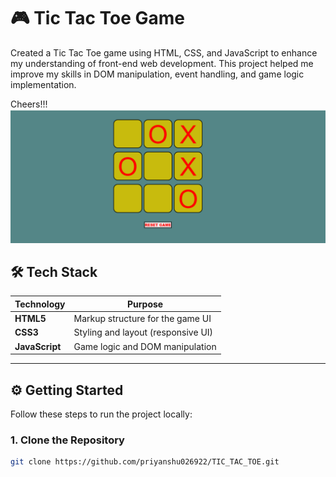 # 🎮 Tic Tac Toe Game
Created a Tic Tac Toe game using HTML, CSS, and JavaScript to enhance my understanding of front-end web development. This project helped me improve my skills in DOM manipulation, event handling, and game logic implementation.

Cheers!!!
![Banner](Screenshot%202025-07-14%20001942.png)


## 🛠 Tech Stack

| Technology   | Purpose                           |
|--------------|------------------------------------|
| **HTML5**    | Markup structure for the game UI   |
| **CSS3**     | Styling and layout (responsive UI) |
| **JavaScript** | Game logic and DOM manipulation    |

---

## ⚙️ Getting Started

Follow these steps to run the project locally:

### 1. Clone the Repository
```bash
git clone https://github.com/priyanshu026922/TIC_TAC_TOE.git
